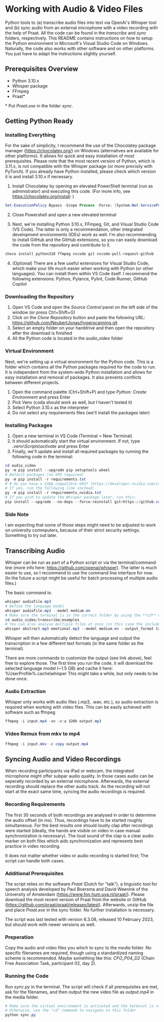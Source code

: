# Working with Audio & Video Files

Python tools to (a) transcribe audio files into text via OpenAi's Whisper tool and (b) sync audio from an external microphone with a video recording with the help of Praat. All the code can be found in the _transcribe_ and _sync_ folders, respectively.
This README contains instructions on how to setup the Python environment in Microsoft's Visual Studio Code on Windows. Naturally, the code also works with other software and on other platforms. You just have to adapt the instructions slightly yourself.

## Prerequisites Overview

* Python 3.10.x
* Whisper package
* FFmpeg
* Praat*

\* Put _Praat.exe_ in the folder _sync_.

## Getting Python Ready

### Installing Everything

For the sake of simplicity, I recommend the use of the Chocolatey package manager (<https://chocolatey.org/>) on Windows (alternatives are available for other platforms). It allows for quick and easy installation of most prerequisites.
Please note that the most recent version of Python, which is 3.11.x, is not compatible with the Whisper package (or more precisily with PyTorch). If you already have Python installed, please check which version it is and install 3.10.x if necessary.

1. Install Chocolatey by opening an elevated PowerShell terminal (run as administrator) and executing this code. (For more info, see <https://chocolatey.org/install>: )

``` powershell
Set-ExecutionPolicy Bypass -Scope Process -Force; [System.Net.ServicePointManager]::SecurityProtocol = [System.Net.ServicePointManager]::SecurityProtocol -bor 3072; iex ((New-Object System.Net.WebClient).DownloadString('https://community.chocolatey.org/install.ps1'))
```

2. Close Powershell and open a new elevated terminal

3. Next, we're installing Python 3.10.x, FFmpeg, Git, and Visual Studio Code (VS Code). The latter is only a recommendation, other integrated development environments (IDEs) work as well. I'm also recommending to install GitHub and the GitHub extensions, so you can easily download the code from the repository and contribute to it.

``` powershell
choco install python310 ffmpeg vscode git vscode-pull-request-github
```

4. (Optional) There are a few useful extensions for Visual Studio Code, which make your life much easier when working with Python (or other languages). You can install them within VS Code itself.
I recommend the following extensions: Python, Pylance, Pylint, Code Runner, GitHub Copilot

### Downloading the Repository

1. Open VS Code and open the _Source Control_ panel on the left side of the window (or press Ctrl+Shift+G)
2. Click on the _Clone Repository_ button and paste the following URL: <https://github.com/NeubertJonas/hyperscanning.git>
3. Select an empty folder on your harddrive and then open the repository after the download is finished
4. All the Python code is located in the _audio\_video_ folder

### Virtual Environment

Next, we're setting up a virtual environment for the Python code. This is a folder which contains all the Python packages required for the code to run. It is independent from the system-wide Python installation and allows for easy installation and removal of packages. It also prevents conflicts between different projects.

1. Open the command palette (Ctrl+Shift+P) and type _Python: Create Environment_ and press Enter
2. Pick Venv (coda should work as well, but I haven't tested it)
3. Select Python 3.10.x as the interpreter
4. Do not select any requirements files (we'll install the packages later)

### Installing Packages

1. Open a new terminal in VS Code (Terminal > New Terminal)
2. It should automatically start the virtual environment. If not, type _.venv\Scripts\activate_ and press Enter
3. Finally, we'll update and install all required packages by running the following code in the terminal:

``` powershell
cd audio_video
py -m pip install --upgrade pip setuptools wheel
# Default packages (no GPU required)
py -m pip install -r requirements.txt
# # Do you have a CUDA-compatible GPU? (https://developer.nvidia.com/cuda-gpus)
# If yes, run the following line instead:
py -m pip install -r requirements_nvidia.txt
# If you wish to update the Whisper package later, run this:
pip install --upgrade --no-deps --force-reinstall git+https://github.com/openai/whisper.git
```

### Side Note

I am expecting that some of those steps might need to be adjusted to work on university commputers, because of their strict security settings. Something to try out later.

## Transcribing Audio

Whisper can be run as part of a Python script or via the terminal/command line (more info here: <https://github.com/openai/whisper>). The latter is much easier to use, so I recommend to use the command line interface for now.
(In the future a script might be useful for batch processing of multiple audio files.)

The basic command is:

``` powershell
whisper audiofile.mp3
# Define the language model
whisper audiofile.mp3 --model medium.en
# Make sure the terminal is in the correct folder by using the **cd** command
cd audio_video/transcribe/examples
# You can also analyse multiple files at once (in this case the included example files) and limit the output to a specific format
whisper abstract.mp3 emotional.mp3 --model medium.en --output_format txt
```

Whisper will then automatically detect the language and output the transcription in a few different text formats (in the same folder as the terminal).

There are more commands to customize the output (see link above), feel free to explore those. The first time you run the code, it will download the selected language model (~1.5 GB) and cache it here: %UserProfile%\.cache\whisper
This might take a while, but only needs to be done once.

### Audio Extraction

Whisper only works with audio files (.mp3, .wav, etc.), so audio extraction is required when working with video files. This can be easily achieved with software such as ffmpeg

``` powershell
ffmpeg -i input.mp4 -vn -v:a 320k output.mp3
```

### Video Remux from mkv to mp4

```powershell
ffmpeg -i input.mkv -c copy output.mp4
```

## Syncing Audio and Video Recordings

When recording participants via iPad or webcam, the integrated microphone might offer subpar audio quality. In those cases audio can be seperatly recorded by an external microphone. Afterwards, the external recording should replace the other audio track. As the recording will not start at the exact same time, syncing the audio recordings is required.

### Recording Requirements

The first 30 seconds of both recordings are analysed in order to determine the audio offset (in ms). Thus, recordings have to be started roughly simultaneous. For the best results one should loudly clap after recordings were started (ideally, the hands are visible on video in case manual synchronization is necessary). The loud sound of the clap is a clear audio marker on both files which aids synchronization and represents best practice in video recording.

It does not matter whether video or audio recording is started first; The script can handle both cases.

### Additional Prerequisites

The script relies on the software _Praat_ (Dutch for "talk"), a linguistic tool for speech analysis developed by Paul Boersma and David Weenink of the University of Amsterdam (<https://www.fon.hum.uva.nl/praat/>). Please download the most recent version of Praat from the website or GitHub (<https://github.com/praat/praat/releases/latest>). Afterwards, unzip the file and place _Praat.exe_ in the sync folder. No further installation is necessary.

The script was last tested with version 6.3.08, released 10 February 2023, but should work with newer versions as well.

### Preperation

Copy the audio and video files you which to sync to the _media_ folder. No specific filenames are required, though using a standardized naming scheme is recommended. Maybe something like this: _CFO\_P04\_D2_ (Chain Free Association Task, participant 02, day 2).

### Running the Code

Run _sync.py_ in the terminal. The script will check if all prerequisites are met, ask for the filenames, and then output the new video file as _output.mp4_ in the media folder.

``` powershell
# Make sure the virtual environment is activated and the terminal is running in the "sync" folder
# Otherwise, use the "cd" command to navigate to this folder
python sync.py
```
